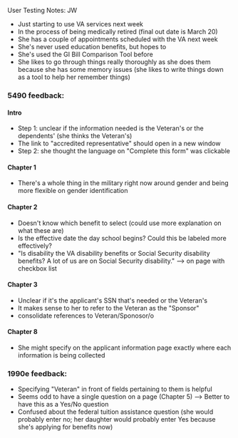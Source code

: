 User Testing Notes: JW

- Just starting to use VA services next week
- In the process of being medically retired (final out date is March 20)
- She has a couple of appointments scheduled with the VA next week
- She's never used education benefits, but hopes to
- She's used the GI Bill Comparison Tool before
- She likes to go through things really thoroughly as she does them because she has some memory issues (she likes to write things down as a tool to help her remember things)

### 5490 feedback:
#### Intro
- Step 1: unclear if the information needed is the Veteran's or the dependents' (she thinks the Veteran's)
- The link to "accredited representative" should open in a new window
- Step 2: she thought the language on "Complete this form" was clickable

#### Chapter 1
- There's a whole thing in the military right now around gender and being more flexible on gender identification

#### Chapter 2
- Doesn't know which benefit to select (could use more explanation on what these are)
- Is the effective date the day school begins? Could this be labeled more effectively?
- "Is disability the VA disability benefits or Social Security disability benefits? A lot of us are on Social Security disability." --> on page with checkbox list

#### Chapter 3
- Unclear if it's the applicant's SSN that's needed or the Veteran's
- It makes sense to her to refer to the Veteran as the "Sponsor"
- consolidate references to Veteran/Sponosor/o

#### Chapter 8
- She might specify on the applicant information page exactly where each information is being collected

### 1990e feedback:
- Specifying "Veteran" in front of fields pertaining to them is helpful
- Seems odd to have a single question on a page (Chapter 5) --> Better to have this as a Yes/No question
- Confused about the federal tuition assistance question (she would probably enter no; her daughter would probably enter Yes because she's applying for benefits now)
